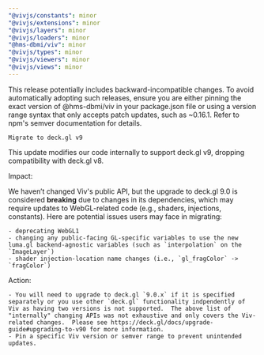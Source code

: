 ```yaml
---
"@vivjs/constants": minor
"@vivjs/extensions": minor
"@vivjs/layers": minor
"@vivjs/loaders": minor
"@hms-dbmi/viv": minor
"@vivjs/types": minor
"@vivjs/viewers": minor
"@vivjs/views": minor
---
```


This release potentially includes backward-incompatible changes. To avoid automatically adopting such releases, ensure you are either pinning the exact version of @hms-dbmi/viv in your package.json file or using a version range syntax that only accepts patch updates, such as ~0.16.1. Refer to npm's semver documentation for details.

    Migrate to deck.gl v9

This update modifies our code internally to support deck.gl v9, dropping compatibility with deck.gl v8.

Impact:

We haven’t changed Viv's public API, but the upgrade to deck.gl 9.0 is considered **breaking** due to changes in its dependencies, which may require updates to WebGL-related code (e.g., shaders, injections, constants). Here are potential issues users may face in migrating:

    - deprecating WebGL1
    - changing any public-facing GL-specific variables to use the new luma.gl backend-agnostic variables (such as `interpolation` on the `ImageLayer`)
    - shader injection-location name changes (i.e., `gl_fragColor` -> `fragColor`)

Action:

    - You will need to upgrade to deck.gl `9.0.x` if it is specified separately or you use other `deck.gl` functionality indpendently of Viv as having two versions is not supported.  The above list of "internally" changing APIs was not exhaustive and only covers the Viv-related changes.  Please see https://deck.gl/docs/upgrade-guide#upgrading-to-v90 for more information.
    - Pin a specific Viv version or semver range to prevent unintended updates.
